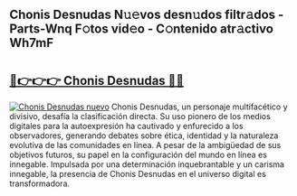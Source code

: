 ## Chonis Desnudas N𝚞𝚎vos desn𝚞dos filtr𝚊dos - Parts-Wnq F𝚘tos vid𝚎o - C𝚘ntenido atr𝚊ctivo Wh7mF

# <h2><a href="http://mb4v9l.tromn.icu/?c=Chonis+Desnudas">🔗👉👉👉 Chonis Desnudas 🔗🔗</a></h2>

[![Chonis Desnudas nuevo](https://i.imgur.com/pEAQMta.gif)](http://mb4v9l.tromn.icu/?c=Chonis+Desnudas)
Chonis Desnudas, un personaje multifacético y divisivo, desafía la clasificación directa. Su uso pionero de los medios digitales para la autoexpresión ha cautivado y enfurecido a los observadores, generando debates sobre ética, identidad y la naturaleza evolutiva de las comunidades en línea. A pesar de la ambigüedad de sus objetivos futuros, su papel en la configuración del mundo en línea es innegable. Impulsada por una determinación inquebrantable y un carisma innegable, la presencia de Chonis Desnudas en el universo digital es transformadora.
